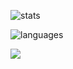 ![stats](https://github-readme-stats.vercel.app/api?username=PoomSmart&hide=contribs&show_icons=true&theme=dark)

![languages](https://github-readme-stats.vercel.app/api/top-langs/?username=PoomSmart&layout=compact&theme=dark)

![](https://komarev.com/ghpvc/?username=PoomSmart)

